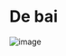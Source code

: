 # De bai
![image](https://github.com/hieuthao09/StringSum/assets/100952287/44be1cd2-b9ad-4036-bad2-70441a4c62be)
